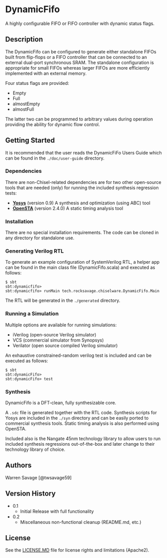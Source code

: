 # DynamicFifo

A highly configurable FIFO or FIFO controller with dynamic status flags.

## Description

The DynamicFifo can be configured to generate either standalone FIFOs built
from flip-flops or a FIFO controller that can be connected to an external 
dual-port synchronous SRAM. The standalone configuration is appropriate for 
small FIFOs whereas larger FIFOs are more efficiently implemented with an 
external memory.

Four status flags are provided:
* Empty
* Full
* almostEmpty
* almostFull

The latter two can be programmed to arbitrary values during operation providing 
the ability for dynamic flow control.

## Getting Started

It is recommended that the user reads the DynamicFiFo Users Guide which can be 
found in the ```./doc/user-guide``` directory.

### Dependencies

There are non-Chisel-related dependencies are for two other open-source tools 
that are needed (only) for running the included synthesis regression tests:

* **[Yosys](https://yosyshq.net/yosys/)** (version 0.9) A synthesis and optimization (using ABC) tool
* **[OpenSTA](https://github.com/The-OpenROAD-Project/OpenSTA)** (version 2.4.0) A static timing analysis tool

### Installation

There are no special installation requirements. The code can be cloned in any 
directory for standalone use.


### Generating Verilog RTL

To generate an example configuration of SystemVerilog RTL, a helper app can be 
found in the main class file (DynamicFifo.scala) and executed as follows:

```
$ sbt
sbt:dynamicfifo>
sbt:dynamicfifo> runMain tech.rocksavage.chiselware.DynamicFifo.Main
```

The RTL will be generated in the ```./generated``` directory.

### Running a Simulation  

Multiple options are available for running simulations:

* iVerilog (open-source Verilog simulator)
* VCS (commercial simulator from Synopsys)
* Verilator (open source compiled Verilog simulator) 

An exhaustive constrained-random verilog test is included and can be executed 
as follows:

```
$ sbt
sbt:dynamicFifo>
sbt:dynamicFifo> test
```

### Synthesis

DynamicFifo is a DFT-clean, fully synthesizable core. 

A ```.sdc``` file is generated together with the RTL code.  Synthesis scripts 
for Yosys are included in the ```./syn``` directory and can be easily ported to 
commercial synthesis tools. Static timing analysis is also performed using 
OpenSTA.

Included also is the Nangate 45nm technology library to allow users to run
included synthesis regressions out-of-the-box and later change to their 
technology library of choice.

## Authors

Warren Savage
[@twsavage59]

## Version History

* 0.1
    * Initial Release with full functionality
* 0.2
    * Miscellaneous non-functional cleanup (README.md, etc.)

## License

See the [LICENSE.MD](https://github.com/rocksavagetech/dynamicfifo/blob/main/LICENSE.MD) file for license rights and limitations (Apache2).
